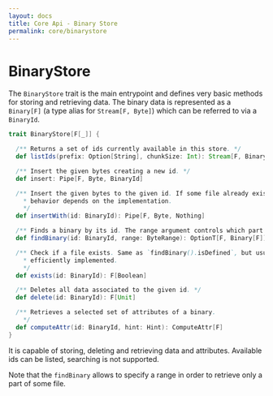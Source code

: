 ```yaml
---
layout: docs
title: Core Api - Binary Store
permalink: core/binarystore
---
```


# BinaryStore

The `BinaryStore` trait is the main entrypoint and defines very basic
methods for storing and retrieving data. The binary data is
represented as a `Binary[F]` (a type alias for `Stream[F, Byte]`)
which can be referred to via a `BinaryId`.

``` scala
trait BinaryStore[F[_]] {

  /** Returns a set of ids currently available in this store. */
  def listIds(prefix: Option[String], chunkSize: Int): Stream[F, BinaryId]

  /** Insert the given bytes creating a new id. */
  def insert: Pipe[F, Byte, BinaryId]

  /** Insert the given bytes to the given id. If some file already exists by this id, the
    * behavior depends on the implementation.
    */
  def insertWith(id: BinaryId): Pipe[F, Byte, Nothing]

  /** Finds a binary by its id. The range argument controls which part to return. */
  def findBinary(id: BinaryId, range: ByteRange): OptionT[F, Binary[F]]

  /** Check if a file exists. Same as `findBinary().isDefined`, but usually more
    * efficiently implemented.
    */
  def exists(id: BinaryId): F[Boolean]

  /** Deletes all data associated to the given id. */
  def delete(id: BinaryId): F[Unit]

  /** Retrieves a selected set of attributes of a binary.
    */
  def computeAttr(id: BinaryId, hint: Hint): ComputeAttr[F]
}
```

It is capable of storing, deleting and retrieving data and attributes.
Available ids can be listed, searching is not supported.

Note that the `findBinary` allows to specify a range in order to
retrieve only a part of some file.

